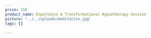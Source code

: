 ```yaml
---
price: 150
product_name: Experience A Transformational Hypnotherapy Session
picture: "../../uploads/meditation.jpg"
tags: []

---
```

